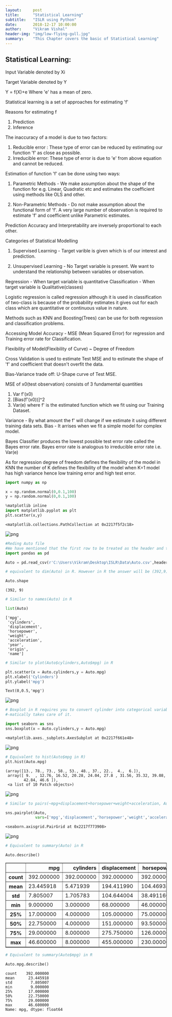 ```yaml
---
layout:     post
title:      "Statistical Learning"
subtitle:   "ISLR using Python"
date:       2018-12-17 10:00:00
author:     "Vikram Vishal"
header-img: "img/low-flying-gull.jpg"
summary:    "This Chapter covers the basic of Statistical Learning"
---
```



## Statistical Learning:

Input Variable denoted by Xi

Target Variable denoted by Y

Y = f(X)+e  Where 'e' has a mean of zero.

Statistical learning is a set of approaches for estimating 'f'

Reasons for estimating f
1. Prediction
2. Inference

The inaccuracy of a model is due to two factors:
1. Reducible error : These type of error can be reduced by estimating our function 'f' as close as possible.
2. Irreducible error: These type of error is due to 'e' from above equation and cannot be reduced.

Estimation of function 'f' can be done using two ways:
1. Parametric Methods - We make assumption about the shape of the function for e.g. Linear, Quadratic etc and estimates the coefficient using methods like OLS and other.

2. Non-Parametric Methods - Do not make assumption about the functional form of 'f'. A very large number of observation is required to estimate 'f' and coefficient unlike Parametric estimates.

Prediction Accuracy and Interpretability are inversely proportional to each other.

Categories of Statistical Modelling

1. Supervised Learning - Target varible is given which is of our interest and prediction.

2. Unsupervised Learning - No Target variable is present. We want to understand the relationship between variables or observation.


Regression - When target variable is quantitative
Classification - When target variable is Qualitative(classes)

Logistic regression is called regression although it is used in classification of two-class is because of the probability estimates it gives out for each class which are quantitative or continuous value in nature. 

Methods such as KNN and Boosting(Trees) can be use for both regression and classification problems.


Accessing Model Accuracy - MSE (Mean Squared Error) for regression and Training error rate for Classification.

Flexibility of Model(Flexibility of Curve) ~ Degree of Freedom

Cross Validation is used to estimate Test MSE and to estimate the shape of 'f' and coefficient that doesn't overfit the data.

Bias-Variance trade off: U-Shape curve of Test MSE.

MSE of x0(test observation) consists of 3 fundamental quantities
1. Var f'(x0)
2. [Bias(f'(x0))]^2
3. Var(e)  where f' is the estimated function which we fit using our Training Dataset.

Variance - By what amount the f' will change if we estimate it using different training data sets.
Bias - It arrises when we fit a simple model for complex model.

Bayes Classifier produces the lowest possible test error rate called the Bayes error rate. Bayes error rate is analogous to irreducible error rate i.e. Var(e)


As for regression degree of freedom defines the flexibility of the model in KNN the number of K defines the flexibility of the model when K=1 model has high variance hence low training error and high test error.


```python
import numpy as np

x = np.random.normal(0,0.1,100)
y = np.random.normal(0,0.1,100)
```


```python
%matplotlib inline
import matplotlib.pyplot as plt
plt.scatter(x,y)
```




    <matplotlib.collections.PathCollection at 0x2217f5f2c18>




![png](Chapter%20-%202_files/Chapter%20-%202_2_1.png)



```python
#Reding Auto file
#We have mentioned that the first row to be treated as the header and the first column should be treated as index
import pandas as pd

Auto = pd.read_csv(r'C:\Users\Vikram\Desktop\ISLR\Data\Auto.csv',header='infer', index_col='Column1')
```


```python
# equivalent to dim(Auto) in R. However in R the answer will be (392,9).

Auto.shape
```




    (392, 9)




```python
# Similar to names(Auto) in R

list(Auto)
```




    ['mpg',
     'cylinders',
     'displacement',
     'horsepower',
     'weight',
     'acceleration',
     'year',
     'origin',
     'name']




```python
# Similar to plot(Auto$cylinders,Auto$mpg) in R

plt.scatter(x = Auto.cylinders,y = Auto.mpg)
plt.xlabel('Cylinders')
plt.ylabel('mpg')
```




    Text(0,0.5,'mpg')




![png](Chapter%20-%202_files/Chapter%20-%202_6_1.png)



```python
# Boxplot in R requires you to convert cylinder into categorical variable using as.fator(cylinder). Python's seaborn library auto
#-matically takes care of it.

import seaborn as sns
sns.boxplot(x = Auto.cylinders,y = Auto.mpg)
```




    <matplotlib.axes._subplots.AxesSubplot at 0x2217f661e48>




![png](Chapter%20-%202_files/Chapter%20-%202_7_1.png)



```python
# Equivalent to hist(Auto$mpg in R)
plt.hist(Auto.mpg)
```




    (array([13., 78., 73., 58., 53., 48., 37., 22.,  4.,  6.]),
     array([ 9.  , 12.76, 16.52, 20.28, 24.04, 27.8 , 31.56, 35.32, 39.08,
            42.84, 46.6 ]),
     <a list of 10 Patch objects>)




![png](Chapter%20-%202_files/Chapter%20-%202_8_1.png)



```python
# Similar to pairs(~mpg+displacement+horsepower+weight+acceleration, Auto) in R

sns.pairplot(Auto, 
             vars=['mpg','displacement','horsepower','weight','acceleration'])
```




    <seaborn.axisgrid.PairGrid at 0x2217f773908>




![png](Chapter%20-%202_files/Chapter%20-%202_9_1.png)



```python
# Equivalent to summary(Auto) in R

Auto.describe()
```




<div>
<style scoped>
    .dataframe tbody tr th:only-of-type {
        vertical-align: middle;
    }

    .dataframe tbody tr th {
        vertical-align: top;
    }

    .dataframe thead th {
        text-align: right;
    }
</style>
<table border="1" class="dataframe">
  <thead>
    <tr style="text-align: right;">
      <th></th>
      <th>mpg</th>
      <th>cylinders</th>
      <th>displacement</th>
      <th>horsepower</th>
      <th>weight</th>
      <th>acceleration</th>
      <th>year</th>
      <th>origin</th>
    </tr>
  </thead>
  <tbody>
    <tr>
      <th>count</th>
      <td>392.000000</td>
      <td>392.000000</td>
      <td>392.000000</td>
      <td>392.000000</td>
      <td>392.000000</td>
      <td>392.000000</td>
      <td>392.000000</td>
      <td>392.000000</td>
    </tr>
    <tr>
      <th>mean</th>
      <td>23.445918</td>
      <td>5.471939</td>
      <td>194.411990</td>
      <td>104.469388</td>
      <td>2977.584184</td>
      <td>15.541327</td>
      <td>75.979592</td>
      <td>1.576531</td>
    </tr>
    <tr>
      <th>std</th>
      <td>7.805007</td>
      <td>1.705783</td>
      <td>104.644004</td>
      <td>38.491160</td>
      <td>849.402560</td>
      <td>2.758864</td>
      <td>3.683737</td>
      <td>0.805518</td>
    </tr>
    <tr>
      <th>min</th>
      <td>9.000000</td>
      <td>3.000000</td>
      <td>68.000000</td>
      <td>46.000000</td>
      <td>1613.000000</td>
      <td>8.000000</td>
      <td>70.000000</td>
      <td>1.000000</td>
    </tr>
    <tr>
      <th>25%</th>
      <td>17.000000</td>
      <td>4.000000</td>
      <td>105.000000</td>
      <td>75.000000</td>
      <td>2225.250000</td>
      <td>13.775000</td>
      <td>73.000000</td>
      <td>1.000000</td>
    </tr>
    <tr>
      <th>50%</th>
      <td>22.750000</td>
      <td>4.000000</td>
      <td>151.000000</td>
      <td>93.500000</td>
      <td>2803.500000</td>
      <td>15.500000</td>
      <td>76.000000</td>
      <td>1.000000</td>
    </tr>
    <tr>
      <th>75%</th>
      <td>29.000000</td>
      <td>8.000000</td>
      <td>275.750000</td>
      <td>126.000000</td>
      <td>3614.750000</td>
      <td>17.025000</td>
      <td>79.000000</td>
      <td>2.000000</td>
    </tr>
    <tr>
      <th>max</th>
      <td>46.600000</td>
      <td>8.000000</td>
      <td>455.000000</td>
      <td>230.000000</td>
      <td>5140.000000</td>
      <td>24.800000</td>
      <td>82.000000</td>
      <td>3.000000</td>
    </tr>
  </tbody>
</table>
</div>




```python
# Equivalent to summary(Auto$mpg) in R

Auto.mpg.describe()
```




    count    392.000000
    mean      23.445918
    std        7.805007
    min        9.000000
    25%       17.000000
    50%       22.750000
    75%       29.000000
    max       46.600000
    Name: mpg, dtype: float64


